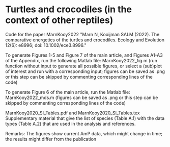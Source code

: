 # Turtles and crocodiles (in the context of other reptiles)

Code for the paper MarnKooy2022 "Marn N, Kooijman SALM (2022). The comparative energetics of the turtles and crocodiles. Ecology and Evolution 12(6): e8996; doi: 10.1002/ece3.8996."

To generate Figures 1-5 and Figure 7 of the main article, and Figures A1-A3 of the Appendix, run the following Matlab file: MarnKooy2022_fig.m
(run function without input to generate all possible figures, or select a (sub)plot of interest and run with a corresponding input; figures can be saved as .png or this step can be skipped by commenting corresponding lines of the code)

To generate Figure 6 of the main article, run the Matlab file: MarnKooy2022_mds.m
(figures can be saved as .png or this step can be skipped by commenting corresponding lines of the code)

MarnKooy2020_SI_Tables.pdf and MarnKooy2020_SI_Tables.tex Supplementary material that give the list of species (Table A.1) with the data types (Table A.2) that are used in the analysis and references.

Remarks: 
The figures show current AmP data, which might change in time; the results might differ from the publication
